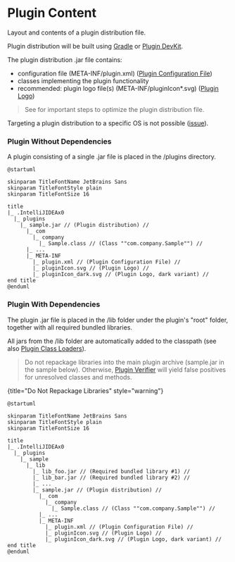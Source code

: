 # Plugin Content

<!-- Copyright 2000-2024 JetBrains s.r.o. and contributors. Use of this source code is governed by the Apache 2.0 license. -->

<link-summary>Layout and contents of a plugin distribution file.</link-summary>

Plugin distribution will be built using [Gradle](tools_gradle_intellij_plugin.md#tasks-buildplugin) or [Plugin DevKit](deploying_theme.md).

The plugin distribution <path>.jar</path> file contains:

- configuration file (<path>META-INF/plugin.xml</path>) ([Plugin Configuration File](plugin_configuration_file.md))
- classes implementing the plugin functionality
- recommended: plugin logo file(s) (<path>META-INF/pluginIcon*.svg</path>) ([Plugin Logo](plugin_icon_file.md))

> See [](plugin_user_experience.md#distribution-size) for important steps to optimize the plugin distribution file.


Targeting a plugin distribution to a specific OS is not possible ([issue](https://youtrack.jetbrains.com/issue/MP-1896)).

### Plugin Without Dependencies

A plugin consisting of a single <path>.jar</path> file is placed in the <path>/plugins</path> directory.

```plantuml
@startuml

skinparam TitleFontName JetBrains Sans
skinparam TitleFontStyle plain
skinparam TitleFontSize 16

title
|_ .IntelliJIDEAx0
  |_ plugins
    |_ sample.jar // (Plugin distribution) //
      |_ com
        |_ company
          |_ Sample.class // (Class ""com.company.Sample"") //
      |_ ...
      |_ META-INF
        |_ plugin.xml // (Plugin Configuration File) //
        |_ pluginIcon.svg // (Plugin Logo) //
        |_ pluginIcon_dark.svg // (Plugin Logo, dark variant) //
end title
@enduml
```

### Plugin With Dependencies

The plugin <path>.jar</path> file is placed in the <path>/lib</path> folder under the plugin's "root" folder, together with all required bundled libraries.

All jars from the <path>/lib</path> folder are automatically added to the classpath (see also [Plugin Class Loaders](plugin_class_loaders.md)).

> Do not repackage libraries into the main plugin archive (<path>sample.jar</path> in the sample below).
> Otherwise, [Plugin Verifier](verifying_plugin_compatibility.md) will yield false positives for unresolved classes and methods.
>
{title="Do Not Repackage Libraries" style="warning"}

```plantuml
@startuml

skinparam TitleFontName JetBrains Sans
skinparam TitleFontStyle plain
skinparam TitleFontSize 16

title
|_ .IntelliJIDEAx0
  |_ plugins
    |_ sample
      |_ lib
        |_ lib_foo.jar // (Required bundled library #1) //
        |_ lib_bar.jar // (Required bundled library #2) //
        |_ ...
        |_ sample.jar // (Plugin distribution) //
          |_ com
            |_ company
              |_ Sample.class // (Class ""com.company.Sample"") //
          |_ ...
          |_ META-INF
            |_ plugin.xml // (Plugin Configuration File) //
            |_ pluginIcon.svg // (Plugin Logo) //
            |_ pluginIcon_dark.svg // (Plugin Logo, dark variant) //
end title
@enduml
```
